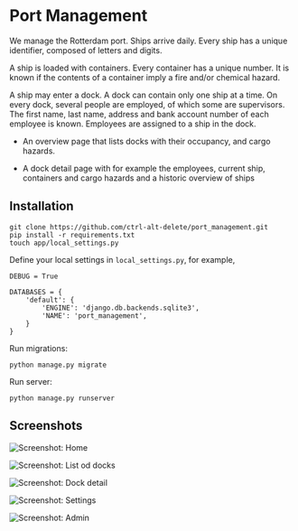 Port Management
===============

We manage the Rotterdam port. Ships arrive daily. Every ship has a unique
identifier, composed of letters and digits.

A ship is loaded with containers. Every container has a unique number.
It is known if the contents of a container imply a fire and/or chemical hazard.

A ship may enter a dock. A dock can contain only one ship at a time.
On every dock, several people are employed, of which some are supervisors.
The first name, last name, address and bank account number of each employee
is known. Employees are assigned to a ship in the dock.

* An overview page that lists docks with their occupancy, and cargo hazards.

* A dock detail page with for example the employees, current ship, containers
and cargo hazards and a historic overview of ships

Installation
------------

    git clone https://github.com/ctrl-alt-delete/port_management.git
    pip install -r requirements.txt
    touch app/local_settings.py

Define your local settings in ``local_settings.py``, for example,

    DEBUG = True

    DATABASES = {
        'default': {
            'ENGINE': 'django.db.backends.sqlite3',
            'NAME': 'port_management',
        }
    }

Run migrations:

    python manage.py migrate

Run server:

    python manage.py runserver


Screenshots
-----------

![Screenshot: Home](http://vero4ka.info/images/docs/port102.png)

![Screenshot: List od docks](http://vero4ka.info/images/docs/port103.png)

![Screenshot: Dock detail](http://vero4ka.info/images/docs/port104.png)

![Screenshot: Settings](http://vero4ka.info/images/docs/port101.png)

![Screenshot: Admin](http://vero4ka.info/images/docs/port105.png)
